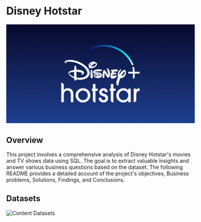 # Disney Hotstar
![Hotstar Logo](https://github.com/adityanairrr/Disney-Hotstar-SQL-Project/blob/main/Disney%2BHotstar.jpg)

## Overview
This project involves a comprehensive analysis of Disney Hotstar's movies and TV shows data using SQL. The goal is to extract valuable insights and answer various business questions based on the dataset. The following README provides a detailed account of the project's objectives, Business problems, Solutions, Findings, and Conclusions.

## Datasets
![Content Datasets](https://www.kaggle.com/datasets/shivamb/disney-movies-and-tv-shows)
